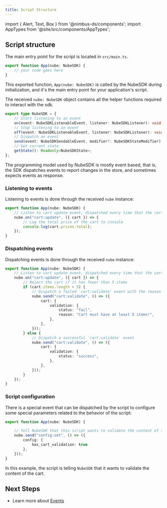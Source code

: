 ```yaml
---
title: Script Structure
---
```


import { Alert, Text, Box } from '@nimbus-ds/components';
import AppTypes from '@site/src/components/AppTypes';

## Script structure

The main entry point for the script is located in `src/main.ts`. 

```typescript
export function App(nube: NubeSDK) {
    // your code goes here
}
```

This exported function, `App(nube: NubeSDK)` is called by the NubeSDK during initialization, and it's the main entry point for your application's script.

The received `nube: NubeSDK` object contains all the helper functions required to interact with the sdk.

```typescript
export type NubeSDK = {
    // Start listening to an event
	on(event: NubeSDKListenableEvent, listener: NubeSDKListener): void;
    // Stop listening to an event
	off(event: NubeSDKListenableEvent, listener: NubeSDKListener): void;
    // Dispatch an event
	send(event: NubeSDKSendableEvent, modifier?: NubeSDKStateModifier): void;
    // Get current state
	getState(): Readonly<NubeSDKState>;
};
```

The programming model used by NubeSDK is mostly event based, that is, the SDK dispatches events to report changes in the store, and sometimes expects events as response.

### Listening to events

Listening to events is done through the received `nube` instance:

```typescript
export function App(nube: NubeSDK) {
    // Listen to cart update event, dispatched every time that the cart is updated
	nube.on("cart:update", ({ cart }) => {
        // Log the total price of the cart to console
        console.log(cart.prices.total); 
	});
}
```

### Dispatching events

Dispatching events is done through the received `nube` instance:

```typescript
export function App(nube: NubeSDK) {
    // Listen to cart update event, dispatched every time that the cart is updated
	nube.on("cart:update", ({ cart }) => {
        // Reject the cart if it has fewer than 5 items
        if (cart.items.length < 5) {
            // Dispatch a failed `cart:validate` event with the reason why it failed to validate
            nube.send("cart:validate", () => ({
                cart: {
                    validation: {
                        status: "fail",
                        reason: "Cart must have at least 5 items!",
                    },
            	},
			}));
		} else {
            // Dispatch a successful `cart:validate` event
            nube.send("cart:validate", () => ({
                cart: {
                    validation: {
                        status: "success",
                    },
            	},
			}));
        }
	});
}
```

### Script configuration

There is a special event that can be dispatched by the script to configure some special parameters related to the behavior of the script:

```typescript
export function App(nube: NubeSDK) {

    // Tell NubeSDK that this script wants to validate the content of the cart
	nube.send("config:set", () => ({
		config: {
			has_cart_validation: true
		},
	}));
}
```

In this example, the script is telling `NubeSDK` that it wants to validate the content of the cart. 

## Next Steps

- Learn more about [Events](./events)

